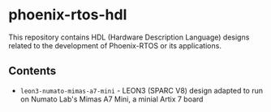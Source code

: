 # phoenix-rtos-hdl

This repository contains HDL (Hardware Description Language) designs related to the development of Phoenix-RTOS or its applications.

## Contents

 - `leon3-numato-mimas-a7-mini` - LEON3 (SPARC V8) design adapted to run on Numato Lab's Mimas A7 Mini, a minial Artix 7 board
